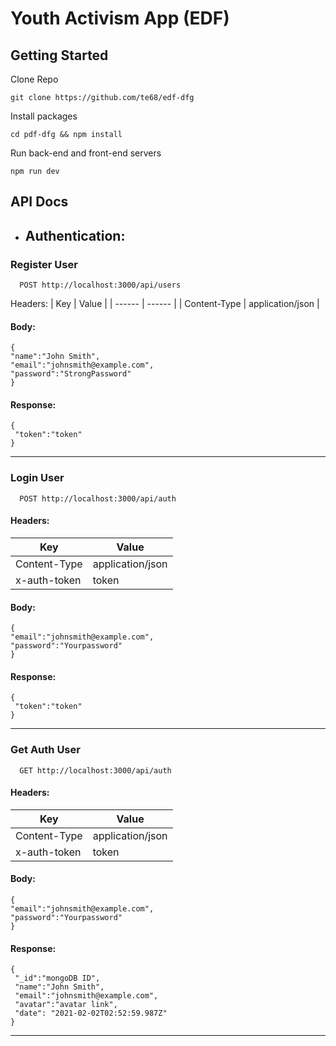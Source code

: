 


# Youth Activism App (EDF)

## Getting Started
Clone Repo
```
git clone https://github.com/te68/edf-dfg
```
Install packages
```
cd pdf-dfg && npm install
```
Run back-end and front-end servers
```
npm run dev
```



## API Docs
* ## Authentication:

### **Register User** 
```
  POST http://localhost:3000/api/users
```
Headers:
| Key | Value |
| ------ | ------ |
| Content-Type | application/json |

#### Body:

```
{
"name":"John Smith",
"email":"johnsmith@example.com",
"password":"StrongPassword"
}
```
#### Response:
```
{
 "token":"token"
}
```
***
### **Login User** 
```
  POST http://localhost:3000/api/auth
```
#### Headers:
| Key | Value |
| ------ | ------ |
| Content-Type | application/json |
| x-auth-token | token |

#### Body:

```
{
"email":"johnsmith@example.com",
"password":"Yourpassword"
}
```
#### Response:
```
{
 "token":"token"
}
```
***
### **Get Auth User** 
```
  GET http://localhost:3000/api/auth
```
#### Headers:
| Key | Value |
| ------ | ------ |
| Content-Type | application/json |
| x-auth-token | token |

#### Body:

```
{
"email":"johnsmith@example.com",
"password":"Yourpassword"
}
```
#### Response:
```
{
 "_id":"mongoDB ID",
 "name":"John Smith",
 "email":"johnsmith@example.com",
 "avatar":"avatar link",
 "date": "2021-02-02T02:52:59.987Z"
}
```
***
